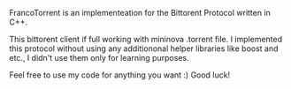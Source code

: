 FrancoTorrent is an implementeation for the Bittorent Protocol written in C++.

This bittorent client if full working with mininova .torrent file. 
I implemented this protocol without using any additiononal helper libraries like boost and etc., I didn't use them only for learning purposes.

Feel free to use my code for anything you want :)
Good luck!
